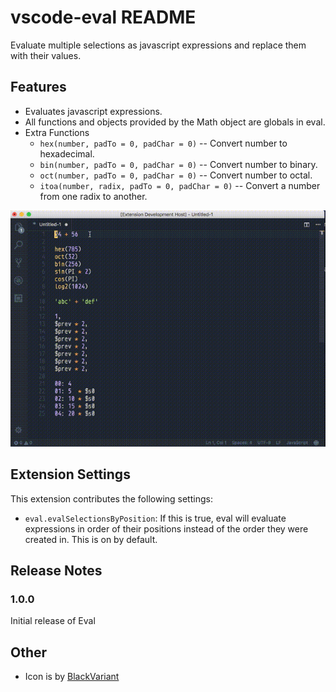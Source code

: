 # vscode-eval README

Evaluate multiple selections as javascript expressions and replace them with their values.

## Features

* Evaluates javascript expressions.
* All functions and objects provided by the Math object are globals in eval.
* Extra Functions
    * `hex(number, padTo = 0, padChar = 0)` -- Convert number to hexadecimal.
    * `bin(number, padTo = 0, padChar = 0)` -- Convert number to binary.
    * `oct(number, padTo = 0, padChar = 0)` -- Convert number to octal.
    * `itoa(number, radix, padTo = 0, padChar = 0)` -- Convert a number from one radix to another.

![Eval Usage](images/eval-video-demo-gif.gif)

## Extension Settings

This extension contributes the following settings:

* `eval.evalSelectionsByPosition`: If this is true, eval will evaluate expressions in order of their positions instead of the order they were created in. This is on by default.

## Release Notes

### 1.0.0

Initial release of Eval

## Other
* Icon is by [BlackVariant](http://blackvariant.deviantart.com/)
